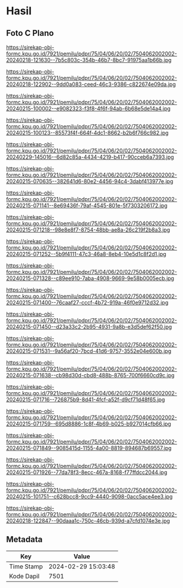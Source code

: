 # Hasil

## Foto C Plano

https://sirekap-obj-formc.kpu.go.id/7921/pemilu/pdpr/75/04/06/20/02/7504062002002-20240218-121630--7b5c803c-354b-46b7-8bc7-91975aa1b66b.jpg

https://sirekap-obj-formc.kpu.go.id/7921/pemilu/pdpr/75/04/06/20/02/7504062002002-20240218-122902--9dd0a083-ceed-46c3-9386-c822674e09da.jpg

https://sirekap-obj-formc.kpu.go.id/7921/pemilu/pdpr/75/04/06/20/02/7504062002002-20240215-100002--e9082323-f3f8-4f6f-94ab-6b68e5de14a4.jpg

https://sirekap-obj-formc.kpu.go.id/7921/pemilu/pdpr/75/04/06/20/02/7504062002002-20240215-100123--85573f4f-664f-4dc1-8662-b2b6f766c982.jpg

https://sirekap-obj-formc.kpu.go.id/7921/pemilu/pdpr/75/04/06/20/02/7504062002002-20240229-145016--6d82c85a-4434-4219-b417-90cceb6a7393.jpg

https://sirekap-obj-formc.kpu.go.id/7921/pemilu/pdpr/75/04/06/20/02/7504062002002-20240215-070635--382641d6-80e2-4456-94c4-3dabf413977e.jpg

https://sirekap-obj-formc.kpu.go.id/7921/pemilu/pdpr/75/04/06/20/02/7504062002002-20240215-071141--8e69436f-79af-4545-801e-5f7303206172.jpg

https://sirekap-obj-formc.kpu.go.id/7921/pemilu/pdpr/75/04/06/20/02/7504062002002-20240215-071218--98e8e8f7-8754-48bb-ae8a-26c219f2b8a3.jpg

https://sirekap-obj-formc.kpu.go.id/7921/pemilu/pdpr/75/04/06/20/02/7504062002002-20240215-071252--5b9f4111-47c3-46a8-8eb4-10e5d1c8f2d1.jpg

https://sirekap-obj-formc.kpu.go.id/7921/pemilu/pdpr/75/04/06/20/02/7504062002002-20240215-071328--c89ee910-7aba-4908-9669-9e58b0005ecb.jpg

https://sirekap-obj-formc.kpu.go.id/7921/pemilu/pdpr/75/04/06/20/02/7504062002002-20240215-071400--76caaf27-cccf-4b72-919a-46f0e9712d32.jpg

https://sirekap-obj-formc.kpu.go.id/7921/pemilu/pdpr/75/04/06/20/02/7504062002002-20240215-071450--d23a33c2-2b95-4931-9a8b-e3d5def62f50.jpg

https://sirekap-obj-formc.kpu.go.id/7921/pemilu/pdpr/75/04/06/20/02/7504062002002-20240215-071531--9a56af20-7bcd-41d6-9757-3552e04e600b.jpg

https://sirekap-obj-formc.kpu.go.id/7921/pemilu/pdpr/75/04/06/20/02/7504062002002-20240215-071638--cb98d30d-cbd8-488b-8765-700f6660cd9c.jpg

https://sirekap-obj-formc.kpu.go.id/7921/pemilu/pdpr/75/04/06/20/02/7504062002002-20240215-071716--726875b9-8d41-4fcf-a52f-d9cf71d48f65.jpg

https://sirekap-obj-formc.kpu.go.id/7921/pemilu/pdpr/75/04/06/20/02/7504062002002-20240215-071759--695d8886-1c8f-4b69-b025-b927014cfb66.jpg

https://sirekap-obj-formc.kpu.go.id/7921/pemilu/pdpr/75/04/06/20/02/7504062002002-20240215-071849--9085415d-1155-4a00-8819-894687b69557.jpg

https://sirekap-obj-formc.kpu.go.id/7921/pemilu/pdpr/75/04/06/20/02/7504062002002-20240215-071926--77da78f3-8ecc-467a-8168-f77ffdcc2044.jpg

https://sirekap-obj-formc.kpu.go.id/7921/pemilu/pdpr/75/04/06/20/02/7504062002002-20240215-101751--c628bcc8-9cc9-4440-9098-0acc5ace4ee3.jpg

https://sirekap-obj-formc.kpu.go.id/7921/pemilu/pdpr/75/04/06/20/02/7504062002002-20240218-122847--90daaa1c-750c-46cb-939d-a7cfd1074e3e.jpg


## Metadata

| Key        | Value               |
| ---------- | ------------------- |
| Time Stamp | 2024-02-29 15:03:48 |
| Kode Dapil | 7501                |



